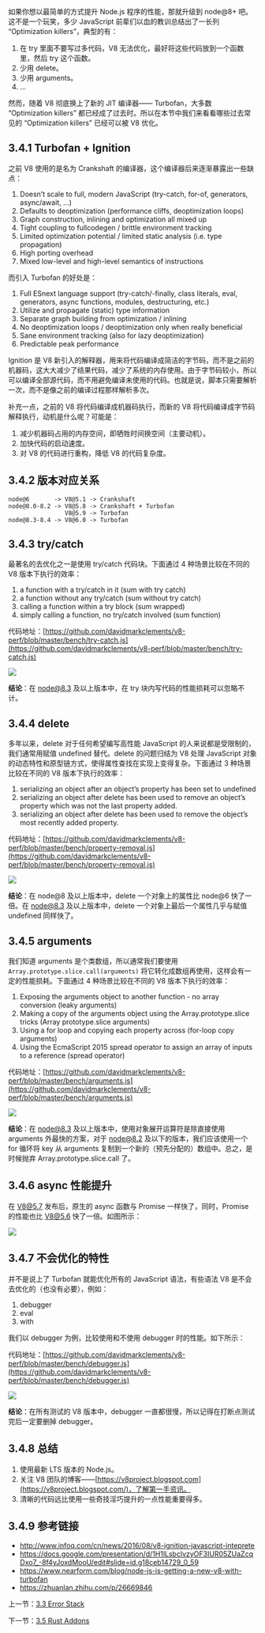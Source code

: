 如果你想以最简单的方式提升 Node.js 程序的性能，那就升级到 node@8+ 吧。这不是一个玩笑，多少 JavaScript 前辈们以血的教训总结出了一长列 “Optimization killers”，典型的有：

1. 在 try 里面不要写过多代码，V8 无法优化，最好将这些代码放到一个函数里，然后 try 这个函数。
2. 少用 delete。
3. 少用 arguments。
4. ...

然而，随着 V8 彻底换上了新的 JIT 编译器—— Turbofan，大多数 “Optimization killers” 都已经成了过去时。所以在本节中我们来看看哪些过去常见的 “Optimization killers” 已经可以被 V8 优化。

## 3.4.1 Turbofan + Ignition

之前 V8 使用的是名为 Crankshaft 的编译器，这个编译器后来逐渐暴露出一些缺点：

1. Doesn’t scale to full, modern JavaScript (try-catch, for-of, generators, async/await, …)
2. Defaults to deoptimization (performance cliffs, deoptimization loops)
3. Graph construction, inlining and optimization all mixed up
4. Tight coupling to fullcodegen / brittle environment tracking
5. Limited optimization potential / limited static analysis (i.e. type propagation)
6. High porting overhead
7. Mixed low-level and high-level semantics of instructions

而引入 Turbofan 的好处是：

1. Full ESnext language support (try-catch/-finally, class literals, eval, generators, async functions, modules, destructuring, etc.)
2. Utilize and propagate (static) type information
3. Separate graph building from optimization / inlining
4. No deoptimization loops / deoptimization only when really beneficial
5. Sane environment tracking (also for lazy deoptimization)
6. Predictable peak performance

Ignition 是 V8 新引入的解释器，用来将代码编译成简洁的字节码，而不是之前的机器码，这大大减少了结果代码，减少了系统的内存使用。由于字节码较小，所以可以编译全部源代码，而不用避免编译未使用的代码。也就是说，脚本只需要解析一次，而不是像之前的编译过程那样解析多次。

补充一点，之前的 V8 将代码编译成机器码执行，而新的 V8 将代码编译成字节码解释执行，动机是什么呢？可能是：

1. 减少机器码占用的内存空间，即牺牲时间换空间（主要动机）。
2. 加快代码的启动速度。
3. 对 V8 的代码进行重构，降低 V8 的代码复杂度。

## 3.4.2 版本对应关系

```
node@6       -> V8@5.1 -> Crankshaft
node@8.0-8.2 -> V8@5.8 -> Crankshaft + Turbofan
                V8@5.9 -> Turbofan
node@8.3-8.4 -> V8@6.0 -> Turbofan
```

## 3.4.3 try/catch

最著名的去优化之一是使用 try/catch 代码块。下面通过 4 种场景比较在不同的 V8 版本下执行的效率：

1. a function with a try/catch in it (sum with try catch)
2. a function without any try/catch (sum without try catch)
3. calling a function within a try block (sum wrapped)
4. simply calling a function, no try/catch involved (sum function)

代码地址：[https://github.com/davidmarkclements/v8-perf/blob/master/bench/try-catch.js](https://github.com/davidmarkclements/v8-perf/blob/master/bench/try-catch.js)

![](./assets/3.4.1.jpg)

**结论**：在 node@8.3 及以上版本中，在 try 块内写代码的性能损耗可以忽略不计。

## 3.4.4 delete

多年以来，delete 对于任何希望编写高性能 JavaScript 的人来说都是受限制的，我们通常用赋值 undefined 替代。delete 的问题归结为 V8 处理 JavaScript 对象的动态特性和原型链方式，使得属性查找在实现上变得复杂。下面通过 3 种场景比较在不同的 V8 版本下执行的效率：

1. serializing an object after an object’s property has been set to undefined
2. serializing an object after delete has been used to remove an object’s property which was not the last property added.
3. serializing an object after delete has been used to remove the object’s most recently added property.

代码地址：[https://github.com/davidmarkclements/v8-perf/blob/master/bench/property-removal.js](https://github.com/davidmarkclements/v8-perf/blob/master/bench/property-removal.js)

![](./assets/3.4.2.jpg)

**结论**：在 node@8 及以上版本中，delete 一个对象上的属性比 node@6 快了一倍。在 node@8.3 及以上版本中，delete 一个对象上最后一个属性几乎与赋值 undefined 同样快了。

## 3.4.5 arguments

我们知道 arguments 是个类数组，所以通常我们要使用 `Array.prototype.slice.call(arguments)` 将它转化成数组再使用，这样会有一定的性能损耗。下面通过 4 种场景比较在不同的 V8 版本下执行的效率：

1. Exposing the arguments object to another function - no array conversion (leaky arguments)
2. Making a copy of the arguments object using the Array.prototype.slice tricks (Array prototype.slice arguments)
3. Using a for loop and copying each property across (for-loop copy arguments)
4. Using the EcmaScript 2015 spread operator to assign an array of inputs to a reference (spread operator)

代码地址：[https://github.com/davidmarkclements/v8-perf/blob/master/bench/arguments.js](https://github.com/davidmarkclements/v8-perf/blob/master/bench/arguments.js)

![](./assets/3.4.3.jpg)

**结论**：在 node@8.3 及以上版本中，使用对象展开运算符是除直接使用 arguments 外最快的方案，对于 node@8.2 及以下的版本，我们应该使用一个 for 循环将 key 从 arguments 复制到一个新的（预先分配的）数组中。总之，是时候抛弃 Array.prototype.slice.call 了。

## 3.4.6 async 性能提升

在 V8@5.7 发布后，原生的 async 函数与 Promise 一样快了，同时，Promise 的性能也比 V8@5.6 快了一倍。如图所示：

![](./assets/3.4.4.jpg)

## 3.4.7 不会优化的特性

并不是说上了 Turbofan 就能优化所有的 JavaScript 语法，有些语法 V8 是不会去优化的（也没有必要），例如：

1. debugger
2. eval
3. with

我们以 debugger 为例，比较使用和不使用 debugger 时的性能。如下所示：

代码地址：[https://github.com/davidmarkclements/v8-perf/blob/master/bench/debugger.js](https://github.com/davidmarkclements/v8-perf/blob/master/bench/debugger.js)

![](./assets/3.4.5.jpg)

**结论**：在所有测试的 V8 版本中，debugger 一直都很慢，所以记得在打断点测试完后一定要删掉 debugger。

## 3.4.8 总结

1. 使用最新 LTS 版本的 Node.js。
2. 关注 V8 团队的博客——[https://v8project.blogspot.com](https://v8project.blogspot.com/)，了解第一手资讯。
3. 清晰的代码远比使用一些奇技淫巧提升的一点性能重要得多。

## 3.4.9 参考链接

- http://www.infoq.com/cn/news/2016/08/v8-ignition-javascript-inteprete
- <https://docs.google.com/presentation/d/1H1lLsbclvzyOF3IUR05ZUaZcqDxo7_-8f4yJoxdMooU/edit#slide=id.g18ceb14729_0_59>
- https://www.nearform.com/blog/node-js-is-getting-a-new-v8-with-turbofan
- https://zhuanlan.zhihu.com/p/26669846

上一节：[3.3 Error Stack](https://github.com/nswbmw/node-in-debugging/blob/master/3.3%20Error%20Stack.md)

下一节：[3.5 Rust Addons](https://github.com/nswbmw/node-in-debugging/blob/master/3.5%20Rust%20Addons.md)
